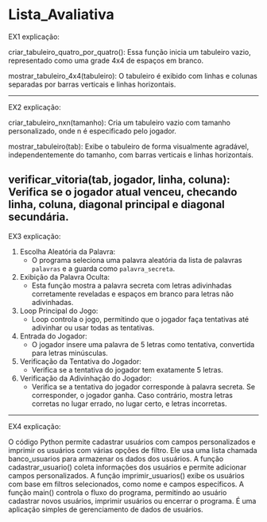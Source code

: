 # Lista_Avaliativa

EX1 explicação:

criar_tabuleiro_quatro_por_quatro(): Essa função inicia um tabuleiro vazio, representado como uma grade 4x4 de espaços em branco.

mostrar_tabuleiro_4x4(tabuleiro): O tabuleiro é exibido com linhas e colunas separadas por barras verticais e linhas horizontais.

---------------
EX2 explicação: 

criar_tabuleiro_nxn(tamanho): Cria um tabuleiro vazio com tamanho personalizado, onde n é especificado pelo jogador.

mostrar_tabuleiro(tab): Exibe o tabuleiro de forma visualmente agradável, independentemente do tamanho, com barras verticais e linhas horizontais.

verificar_vitoria(tab, jogador, linha, coluna): Verifica se o jogador atual venceu, checando linha, coluna, diagonal principal e diagonal secundária.
---------------
EX3 explicação:

1. Escolha Aleatória da Palavra:
   - O programa seleciona uma palavra aleatória da lista de palavras `palavras` e a guarda como `palavra_secreta`.
2. Exibição da Palavra Oculta:
   - Esta função mostra a palavra secreta com letras adivinhadas corretamente reveladas e espaços em branco para letras não adivinhadas.
3. Loop Principal do Jogo:
   - Loop controla o jogo, permitindo que o jogador faça tentativas até adivinhar ou usar todas as tentativas.
4. Entrada do Jogador:
   - O jogador insere uma palavra de 5 letras como tentativa, convertida para letras minúsculas.
5. Verificação da Tentativa do Jogador:
   - Verifica se a tentativa do jogador tem exatamente 5 letras.
6. Verificação da Adivinhação do Jogador:
   - Verifica se a tentativa do jogador corresponde à palavra secreta. Se corresponder, o jogador ganha. Caso contrário, mostra letras corretas no lugar errado, no lugar certo, e letras incorretas.
---------------
EX4 explicação:

O código Python permite cadastrar usuários com campos personalizados e imprimir os usuários com várias opções de filtro. Ele usa uma lista chamada banco_usuarios para armazenar os dados dos usuários. 
A função cadastrar_usuario() coleta informações dos usuários e permite adicionar campos personalizados. 
A função imprimir_usuarios() exibe os usuários com base em filtros selecionados, como nome e campos específicos. 
A função main() controla o fluxo do programa, permitindo ao usuário cadastrar novos usuários, imprimir usuários ou encerrar o programa. É uma aplicação simples de gerenciamento de dados de usuários.





